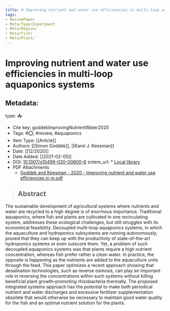 ```yaml
---
title: # Improving nutrient and water use efficiencies in multi-loop aquaponics systems
tags:
- ReviewPaper
- Meta/Type/Experiment
- Meta/Region/
- Meta/Fish/
- Meta/Plant/
---
```


# Improving nutrient and water use efficiencies in multi-loop aquaponics systems

## Metadata:

type: 📥
* Cite key: goddekImprovingNutrientWater2020
* Tags: #⭕, #review, #aquaponics
* Item Type: [[Article]]
* Authors: [[Simon Goddek]], [[Karel J. Keesman]]
* Date: [[12/2020]]
* Date Added: [[2021-02-05]]
* DOI: [10.1007/s10499-020-00600-6](https://doi.org/10.1007/s10499-020-00600-6)
zotero_url: * [Local library](zotero://select/items/1_LB52H5LU)
* PDF Attachments
	- [Goddek and Keesman - 2020 - Improving nutrient and water use efficiencies in m.pdf](zotero://open-pdf/library/items/FD8F2KGT)

>## Abstract

The sustainable development of agricultural systems where nutrients and water are recycled to a high degree is of enormous importance. Traditional aquaponics, where fish and plants are cultivated in one recirculating system, addresses these ecological challenges, but still struggles with its economical feasibility. Decoupled multi-loop aquaponics systems, in which the aquaculture and hydroponics subsystems are running autonomously, proved that they can keep up with the productivity of state-of-the-art hydroponics systems or even outscore them. Yet, a problem of such decoupled aquaponics systems was that plants require a high nutrient concentration, whereas fish prefer rather a clean water. In practice, the opposite is happening as the nutrients are added to the aquaculture units through the feed. This paper optimizes a recent approach showing that desalination technologies, such as reverse osmosis, can play an important role in reversing the concentrations within such systems without killing beneficial plant growth–promoting rhizobacteria thermally. The proposed integrated systems approach has the potential to make both periodical nutrient and water discharges and excessive fertilizer supplementation obsolete that would otherwise be necessary to maintain good water quality for the fish and an optimal nutrient solution for the plants.


